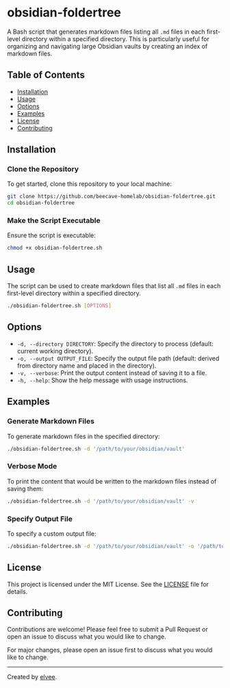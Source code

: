 # obsidian-foldertree

A Bash script that generates markdown files listing all `.md` files in each first-level directory within a specified directory. This is particularly useful for organizing and navigating large Obsidian vaults by creating an index of markdown files.

## Table of Contents
- [Installation](#installation)
- [Usage](#usage)
- [Options](#options)
- [Examples](#examples)
- [License](#license)
- [Contributing](#contributing)

## Installation

### Clone the Repository

To get started, clone this repository to your local machine:

```bash
git clone https://github.com/beecave-homelab/obsidian-foldertree.git
cd obsidian-foldertree
```

### Make the Script Executable

Ensure the script is executable:

```bash
chmod +x obsidian-foldertree.sh
```

## Usage

The script can be used to create markdown files that list all `.md` files in each first-level directory within a specified directory.

```bash
./obsidian-foldertree.sh [OPTIONS]
```

## Options

- `-d, --directory DIRECTORY`: Specify the directory to process (default: current working directory).
- `-o, --output OUTPUT_FILE`: Specify the output file path (default: derived from directory name and placed in the directory).
- `-v, --verbose`: Print the output content instead of saving it to a file.
- `-h, --help`: Show the help message with usage instructions.

## Examples

### Generate Markdown Files

To generate markdown files in the specified directory:

```bash
./obsidian-foldertree.sh -d '/path/to/your/obsidian/vault'
```

### Verbose Mode

To print the content that would be written to the markdown files instead of saving them:

```bash
./obsidian-foldertree.sh -d '/path/to/your/obsidian/vault' -v
```

### Specify Output File

To specify a custom output file:

```bash
./obsidian-foldertree.sh -d '/path/to/your/obsidian/vault' -o '/path/to/output.md'
```

## License

This project is licensed under the MIT License. See the [LICENSE](LICENSE) file for details.

## Contributing

Contributions are welcome! Please feel free to submit a Pull Request or open an issue to discuss what you would like to change.

For major changes, please open an issue first to discuss what you would like to change.

---

Created by [elvee](https://github.com/beecave-homelab).
